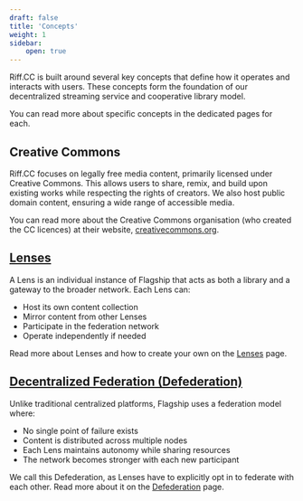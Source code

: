```yaml
---
draft: false
title: 'Concepts'
weight: 1
sidebar:
    open: true
---
```


Riff.CC is built around several key concepts that define how it operates and interacts with users. These concepts form the foundation of our decentralized streaming service and cooperative library model.

You can read more about specific concepts in the dedicated pages for each.

## Creative Commons

Riff.CC focuses on legally free media content, primarily licensed under Creative Commons. This allows users to share, remix, and build upon existing works while respecting the rights of creators. We also host public domain content, ensuring a wide range of accessible media.

You can read more about the Creative Commons organisation (who created the CC licences) at their website, [creativecommons.org](https://creativecommons.org/).

## [Lenses](/docs/concepts/lenses/)

A Lens is an individual instance of Flagship that acts as both a library and a gateway to the broader network. Each Lens can:

- Host its own content collection
- Mirror content from other Lenses
- Participate in the federation network
- Operate independently if needed

Read more about Lenses and how to create your own on the [Lenses](/docs/concepts/lenses/) page.

## [Decentralized Federation (Defederation)](/docs/concepts/defederation/)

Unlike traditional centralized platforms, Flagship uses a federation model where:

- No single point of failure exists
- Content is distributed across multiple nodes
- Each Lens maintains autonomy while sharing resources
- The network becomes stronger with each new participant

We call this Defederation, as Lenses have to explicitly opt in to federate with each other. Read more about it on the [Defederation](/docs/concepts/defederation/) page.